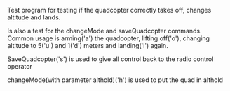 Test program for testing if the quadcopter correctly takes off, changes altitude and lands.

Is also a test for the changeMode and saveQuadcopter commands.
Common usage is arming('a') the quadcopter, lifting off('o'), changing altitude to 5('u') and 1('d') meters and landing('l') again.

SaveQuadcopter('s') is used to give all control back to the radio control operator

changeMode(with parameter althold)('h') is used to put the quad in althold 
